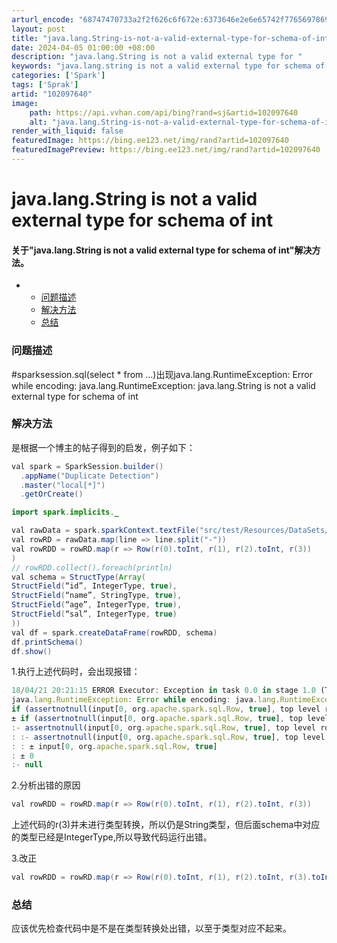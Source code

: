 ```yaml
---
arturl_encode: "68747470733a2f2f626c6f672e:6373646e2e6e65742f77656978696e5f34313833313839302f:61727469636c652f64657461696c732f313032303937363430"
layout: post
title: "java.lang.String-is-not-a-valid-external-type-for-schema-of-int"
date: 2024-04-05 01:00:00 +08:00
description: "java.lang.String is not a valid external type for "
keywords: "java.lang.string is not a valid external type for schema of int"
categories: ['Spark']
tags: ['Sprak']
artid: "102097640"
image:
    path: https://api.vvhan.com/api/bing?rand=sj&artid=102097640
    alt: "java.lang.String-is-not-a-valid-external-type-for-schema-of-int"
render_with_liquid: false
featuredImage: https://bing.ee123.net/img/rand?artid=102097640
featuredImagePreview: https://bing.ee123.net/img/rand?artid=102097640
---
```


# java.lang.String is not a valid external type for schema of int

#### 关于"java.lang.String is not a valid external type for schema of int"解决方法。

* + [问题描述](#_3)
  + [解决方法](#_5)
  + [总结](#_57)

### 问题描述

#sparksession.sql(select \* from …)出现java.lang.RuntimeException: Error while encoding: java.lang.RuntimeException: java.lang.String is not a valid external type for schema of int

### 解决方法

是根据一个博主的帖子得到的启发，例子如下：

```java
val spark = SparkSession.builder()
  .appName("Duplicate Detection")
  .master("local[*]")
  .getOrCreate()

import spark.implicits._

val rawData = spark.sparkContext.textFile("src/test/Resources/DataSets/Emp.txt")
val rowRD = rawData.map(line => line.split("-"))
val rowRDD = rowRD.map(r => Row(r(0).toInt, r(1), r(2).toInt, r(3))
)
// rowRDD.collect().foreach(println)
val schema = StructType(Array(
StructField(“id”, IntegerType, true),
StructField(“name”, StringType, true),
StructField(“age”, IntegerType, true),
StructField(“sal”, IntegerType, true)
))
val df = spark.createDataFrame(rowRDD, schema)
df.printSchema()
df.show()

```

1.执行上述代码时，会出现报错：

```javascript
18/04/21 20:21:15 ERROR Executor: Exception in task 0.0 in stage 1.0 (TID 2)
java.lang.RuntimeException: Error while encoding: java.lang.RuntimeException: java.lang.String is not a valid external type for schema of int
if (assertnotnull(input[0, org.apache.spark.sql.Row, true], top level row object).isNullAt) null else validateexternaltype(getexternalrowfield(assertnotnull(input[0, org.apache.spark.sql.Row, true], top level row object), 0, id), IntegerType) AS id#0
± if (assertnotnull(input[0, org.apache.spark.sql.Row, true], top level row object).isNullAt) null else validateexternaltype(getexternalrowfield(assertnotnull(input[0, org.apache.spark.sql.Row, true], top level row object), 0, id), IntegerType)
:- assertnotnull(input[0, org.apache.spark.sql.Row, true], top level row object).isNullAt
: :- assertnotnull(input[0, org.apache.spark.sql.Row, true], top level row object)
: : ± input[0, org.apache.spark.sql.Row, true]
: ± 0
:- null

```

2.分析出错的原因

```java
val rowRDD = rowRD.map(r => Row(r(0).toInt, r(1), r(2).toInt, r(3))

```

上述代码的r(3)并未进行类型转换，所以仍是String类型，但后面schema中对应的类型已经是IntegerType,所以导致代码运行出错。

3.改正

```java
val rowRDD = rowRD.map(r => Row(r(0).toInt, r(1), r(2).toInt, r(3).toInt)

```

### 总结

应该优先检查代码中是不是在类型转换处出错，以至于类型对应不起来。